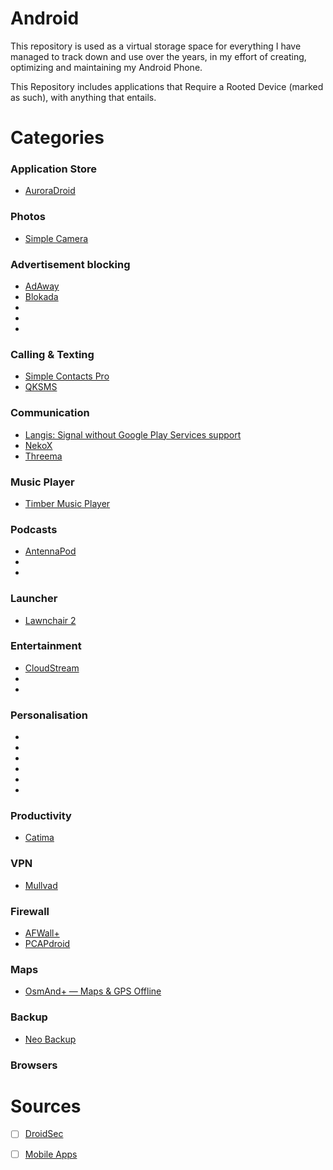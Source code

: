 # Android

This repository is used as a virtual storage space for everything I have managed to track down and use over the years, in my effort of creating, optimizing and maintaining my Android Phone.

This Repository includes applications that Require a Rooted Device (marked as such), with anything that entails.

# Categories

### Application Store

- [AuroraDroid](https://gitlab.com/AuroraOSS/auroradroid)

### Photos

- [Simple Camera](https://f-droid.org/en/packages/com.simplemobiletools.camera/)

### Advertisement blocking

- [AdAway](https://adaway.org/)
- [Blokada](https://github.com/blokadaorg/blokada)
- []()
- []()
- []()

### Calling & Texting

- [Simple Contacts Pro](https://f-droid.org/en/packages/com.simplemobiletools.contacts.pro/)
- [QKSMS](https://github.com/moezbhatti/qksms)

### Communication

- [Langis: Signal without Google Play Services support](https://langis.cloudfrancois.fr/)
- [NekoX](https://github.com/NekoX-Dev/NekoX)
- [Threema](https://threema.ch/en/home)

### Music Player

- [Timber Music Player](https://play.google.com/store/apps/details?id=naman14.timber&pcampaignid=MKT-Other-global-all-co-prtnr-py-PartBadge-Mar2515-1)

### Podcasts

- [AntennaPod](https://github.com/antennapod/AntennaPod)
- []()
- []()

### Launcher

- [Lawnchair 2](https://play.google.com/store/apps/details?id=ch.deletescape.lawnchair.plah&hl=en_IN)

### Entertainment

- [CloudStream](https://github.com/recloudstream/cloudstream)
- []()
- []()

### Personalisation

- []()
- []()
- []()
- []()
- []()
- []()
  
### Productivity

- [Catima](https://catima.app/)

### VPN

- [Mullvad](https://mullvad.net/en)

### Firewall

- [AFWall+](https://f-droid.org/en/packages/dev.ukanth.ufirewall/)
- [PCAPdroid](https://github.com/emanuele-f/PCAPdroid)

### Maps

- [OsmAnd+ — Maps & GPS Offline](https://play.google.com/store/apps/details?id=net.osmand.plus&hl=en)

### Backup

- [Neo Backup](https://f-droid.org/packages/com.machiav3lli.backup/)

### Browsers

# Sources

- [ ] [DroidSec](https://gitlab.com/stayfrostyx/opsecretumpraesidium/tree/master/DroidSec)

- [ ] [Mobile Apps](https://enchiridion.red/2019/1/18/mobile-apps/)
